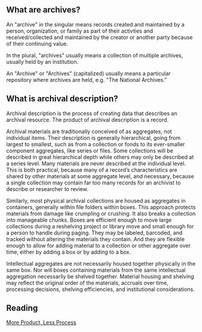 ## What are archives?

An "archive" in the singular means records created and maintained by a person, organization, or family as part of their activties and received/collected and maintained by the creator or another party because of their continuing value.

In the plural, "archives" usually means a collection of multiple archives, usually held by an institution.

An "Archive" or "Archives" (capitalized) usually means a particular repository where archives are held, e.g. "The National Archives."

## What is archival description?

Archival description is the process of creating data that describes an archival resource. The product of archival description is a record. 

Archival materials are traditionally conceived of as aggregates, not individual items. Their description is generally hierarchical, going from largest to smallest, such as from a collection or fonds to its ever-smaller component aggregates, like series or files. Some collections will be described in great hierarchical depth while others may only be described at a series level. Many materials are never described at the individual level. This is both practical, because many of a record’s characteristics are shared by other materials at some aggregate level, and necessary, because a single collection may contain far too many records for an archivist to describe or researcher to review. 

Similarly, most physical archival collections are housed as aggregates in containers, generally within file folders within boxes. This approach protects materials from damage like crumpling or crushing. It also breaks a collection into manageable chunks. Boxes are efficient enough to move large collections during a reshelving project or library move and small enough for a person to handle during paging. They may be labeled, barcoded, and tracked without altering the materials they contain. And they are flexible enough to allow for adding material to a collection or other aggregate over time, either by adding a box or by adding to a box.

Intellectual aggregates are not necessarily housed together physically in the same box. Nor will boxes containing materials from the same intellectual aggregation necessarily be shelved together. Material housing and shelving may reflect the original order of the materials, accruals over time, processing decisions, shelving efficiencies, and institutional considerations. 

## Reading

[More Product, Less Process](https://www2.archivists.org/sites/all/files/MPLP-AmericanArchivist-2005.pdf)
